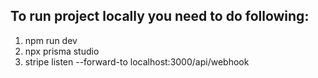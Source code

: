 ## To run project locally you need to do following:

1. npm run dev
2. npx prisma studio
3. stripe listen --forward-to localhost:3000/api/webhook
